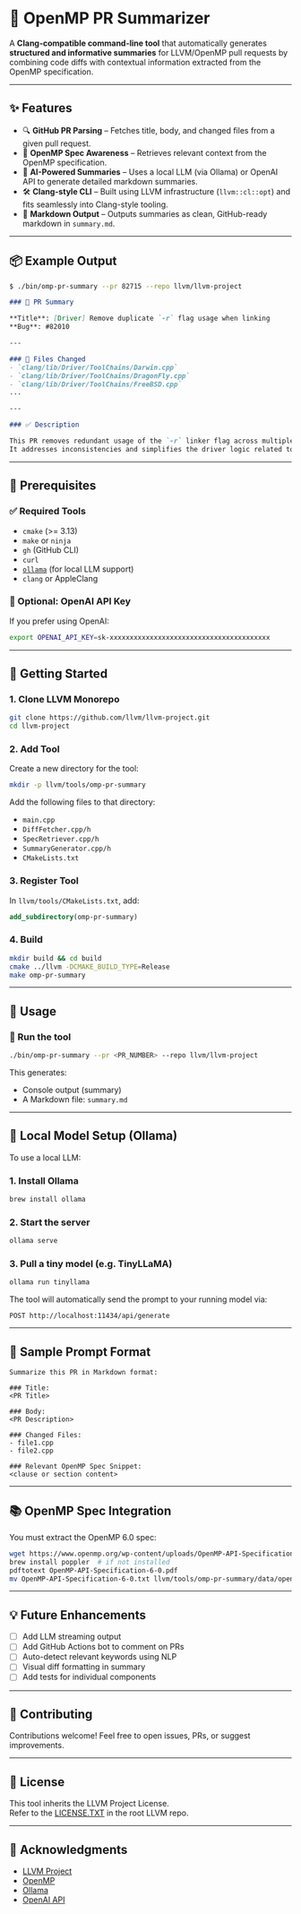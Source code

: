 # 🧠 OpenMP PR Summarizer

A **Clang-compatible command-line tool** that automatically generates **structured and informative summaries** for LLVM/OpenMP pull requests by combining code diffs with contextual information extracted from the OpenMP specification.

---

## ✨ Features

- 🔍 **GitHub PR Parsing** – Fetches title, body, and changed files from a given pull request.
- 📘 **OpenMP Spec Awareness** – Retrieves relevant context from the OpenMP specification.
- 🤖 **AI-Powered Summaries** – Uses a local LLM (via Ollama) or OpenAI API to generate detailed markdown summaries.
- 🛠️ **Clang-style CLI** – Built using LLVM infrastructure (`llvm::cl::opt`) and fits seamlessly into Clang-style tooling.
- 📄 **Markdown Output** – Outputs summaries as clean, GitHub-ready markdown in `summary.md`.

---

## 📦 Example Output

```bash
$ ./bin/omp-pr-summary --pr 82715 --repo llvm/llvm-project
```

```markdown
### 📝 PR Summary

**Title**: [Driver] Remove duplicate `-r` flag usage when linking  
**Bug**: #82010

---

### 📁 Files Changed
- `clang/lib/Driver/ToolChains/Darwin.cpp`
- `clang/lib/Driver/ToolChains/DragonFly.cpp`
- `clang/lib/Driver/ToolChains/FreeBSD.cpp`
...

---

### ✅ Description

This PR removes redundant usage of the `-r` linker flag across multiple platform-specific toolchains in Clang.  
It addresses inconsistencies and simplifies the driver logic related to partial linking behaviors.
```

---

## 🧰 Prerequisites

### ✅ Required Tools

- `cmake` (>= 3.13)
- `make` or `ninja`
- `gh` (GitHub CLI)
- `curl`
- [`ollama`](https://ollama.com) (for local LLM support)
- `clang` or AppleClang

### 🔑 Optional: OpenAI API Key

If you prefer using OpenAI:
```bash
export OPENAI_API_KEY=sk-xxxxxxxxxxxxxxxxxxxxxxxxxxxxxxxxxxxxxxxx
```

---

## 🚀 Getting Started

### 1. Clone LLVM Monorepo

```bash
git clone https://github.com/llvm/llvm-project.git
cd llvm-project
```

### 2. Add Tool

Create a new directory for the tool:

```bash
mkdir -p llvm/tools/omp-pr-summary
```

Add the following files to that directory:
- `main.cpp`
- `DiffFetcher.cpp/h`
- `SpecRetriever.cpp/h`
- `SummaryGenerator.cpp/h`
- `CMakeLists.txt`

### 3. Register Tool

In `llvm/tools/CMakeLists.txt`, add:

```cmake
add_subdirectory(omp-pr-summary)
```

### 4. Build

```bash
mkdir build && cd build
cmake ../llvm -DCMAKE_BUILD_TYPE=Release
make omp-pr-summary
```

---

## 🧪 Usage

### 🔁 Run the tool

```bash
./bin/omp-pr-summary --pr <PR_NUMBER> --repo llvm/llvm-project
```

This generates:
- Console output (summary)
- A Markdown file: `summary.md`

---

## 🧠 Local Model Setup (Ollama)

To use a local LLM:

### 1. Install Ollama

```bash
brew install ollama
```

### 2. Start the server

```bash
ollama serve
```

### 3. Pull a tiny model (e.g. TinyLLaMA)

```bash
ollama run tinyllama
```

The tool will automatically send the prompt to your running model via:

```
POST http://localhost:11434/api/generate
```

---

## 🧼 Sample Prompt Format

```text
Summarize this PR in Markdown format:

### Title:
<PR Title>

### Body:
<PR Description>

### Changed Files:
- file1.cpp
- file2.cpp

### Relevant OpenMP Spec Snippet:
<clause or section content>
```

---

## 📚 OpenMP Spec Integration

You must extract the OpenMP 6.0 spec:

```bash
wget https://www.openmp.org/wp-content/uploads/OpenMP-API-Specification-6-0.pdf
brew install poppler  # if not installed
pdftotext OpenMP-API-Specification-6-0.pdf
mv OpenMP-API-Specification-6-0.txt llvm/tools/omp-pr-summary/data/openmp_spec.txt
```

---

## 💡 Future Enhancements

- [ ] Add LLM streaming output
- [ ] Add GitHub Actions bot to comment on PRs
- [ ] Auto-detect relevant keywords using NLP
- [ ] Visual diff formatting in summary
- [ ] Add tests for individual components

---

## 🤝 Contributing

Contributions welcome! Feel free to open issues, PRs, or suggest improvements.

---

## 📝 License

This tool inherits the LLVM Project License.  
Refer to the [LICENSE.TXT](https://github.com/llvm/llvm-project/blob/main/LICENSE.TXT) in the root LLVM repo.

---

## 🙌 Acknowledgments

- [LLVM Project](https://llvm.org/)
- [OpenMP](https://www.openmp.org/)
- [Ollama](https://ollama.com/)
- [OpenAI API](https://platform.openai.com/)
